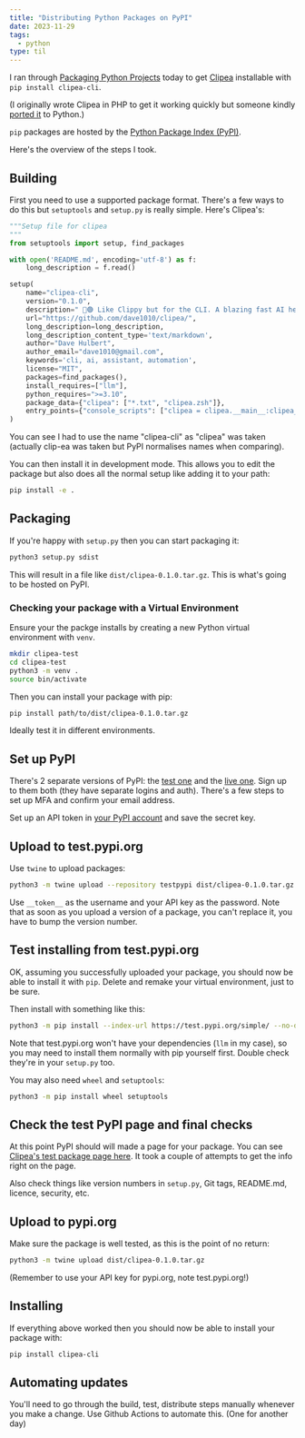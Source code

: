 ```yaml
---
title: "Distributing Python Packages on PyPI"
date: 2023-11-29
tags:
  - python
type: til
---
```

I ran through [Packaging Python Projects](https://packaging.python.org/en/latest/tutorials/packaging-projects/)
today to get [Clipea](https://github.com/dave1010/clipea) installable with `pip install clipea-cli`.

(I originally wrote Clipea in PHP to get it working quickly but someone kindly [ported it](https://github.com/dave1010/clipea/pull/16) to Python.)

`pip` packages are hosted by the [Python Package Index (PyPI)](https://pypi.org/).

Here's the overview of the steps I took.

## Building

First you need to use a supported package format.
There's a few ways to do this but `setuptools` and `setup.py` is really simple. Here's Clipea's:

```python
"""Setup file for clipea
"""
from setuptools import setup, find_packages

with open('README.md', encoding='utf-8') as f:
    long_description = f.read()

setup(
    name="clipea-cli",
    version="0.1.0",
    description=" 📎🟢 Like Clippy but for the CLI. A blazing fast AI helper for your command line ",
    url="https://github.com/dave1010/clipea/",
    long_description=long_description,
    long_description_content_type='text/markdown',
    author="Dave Hulbert",
    author_email="dave1010@gmail.com",
    keywords='cli, ai, assistant, automation',
    license="MIT",
    packages=find_packages(),
    install_requires=["llm"],
    python_requires=">=3.10",
    package_data={"clipea": ["*.txt", "clipea.zsh"]},
    entry_points={"console_scripts": ["clipea = clipea.__main__:clipea_main"]},
)
```

You can see I had to use the name "clipea-cli" as "clipea" was taken (actually clip-ea was taken but PyPI normalises names when comparing).

You can then install it in development mode. This allows you to edit the package but also does all the normal setup like adding it to your path:

```bash
pip install -e .
```

## Packaging

If you're happy with `setup.py` then you can start packaging it:

```bash
python3 setup.py sdist
```

This will result in a file like `dist/clipea-0.1.0.tar.gz`. This is what's going to be hosted on PyPI.

### Checking your package with a Virtual Environment

Ensure your the packge installs by creating a new Python virtual environment with `venv`.

```bash
mkdir clipea-test
cd clipea-test
python3 -m venv .
source bin/activate
```

Then you can install your package with pip:

```bash
pip install path/to/dist/clipea-0.1.0.tar.gz
```

Ideally test it in different environments.

## Set up PyPI

There's 2 separate versions of PyPI: the [test one](https://test.pypi.org/) and the [live one](https://pypi.org/).
Sign up to them both (they have separate logins and auth). There's a few steps to set up MFA and confirm
your email address.

Set up an API token in [your PyPI account](https://pypi.org/manage/account/#api-tokens) and save the secret key.

## Upload to test.pypi.org

Use `twine` to upload packages:

```bash
python3 -m twine upload --repository testpypi dist/clipea-0.1.0.tar.gz
```

Use `__token__` as the username and your API key as the password.
Note that as soon as you upload a version of a package, you can't replace it, you have to bump the version number.

## Test installing from test.pypi.org

OK, assuming you successfully uploaded your package, you should now be able to install it with `pip`.
Delete and remake your virtual environment, just to be sure.

Then install with something like this:

```bash
python3 -m pip install --index-url https://test.pypi.org/simple/ --no-deps --no-build-isolation clipea
```

Note that test.pypi.org won't have your dependencies (`llm` in my case), so you may need to install them
normally with pip yourself first. Double check they're in your `setup.py` too.

You may also need `wheel` and `setuptools`:

```bash
python3 -m pip install wheel setuptools
```

## Check the test PyPI page and final checks

At this point PyPI should will made a page for your package. You can see
[Clipea's test package page here](https://test.pypi.org/project/clipea/).
It took a couple of attempts to get the info right on the page.

Also check things like version numbers in `setup.py`, Git tags, README.md, licence, security, etc.

## Upload to pypi.org

Make sure the package is well tested, as this is the point of no return:

```bash
python3 -m twine upload dist/clipea-0.1.0.tar.gz
```

(Remember to use your API key for pypi.org, note test.pypi.org!)

## Installing

If everything above worked then you should now be able to install your package with:

```bash
pip install clipea-cli
```

## Automating updates

You'll need to go through the build, test, distribute steps manually whenever you make a change.
Use Github Actions to automate this. (One for another day)
